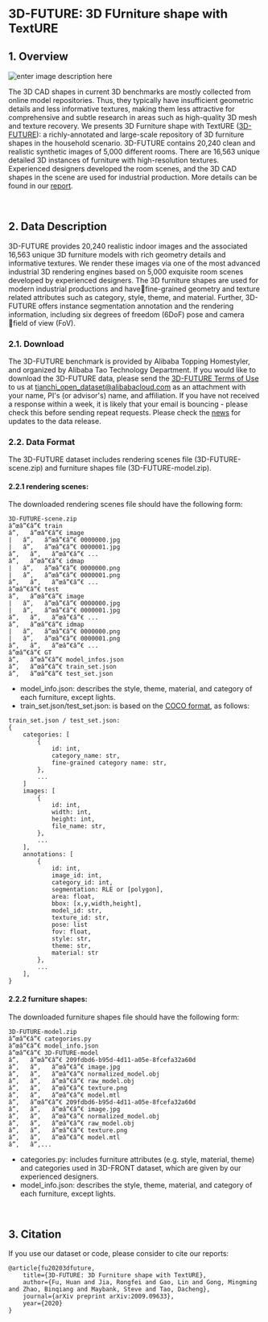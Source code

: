 <font class=center size=5>**3D-FUTURE: 3D FUrniture shape with TextURE**</font>

## 1. Overview
<font class=center>![enter image description here](https://img.alicdn.com/tfs/TB1HTSfz4v1gK0jSZFFXXb0sXXa-1999-1037.png)</font>

The 3D CAD shapes in current 3D benchmarks are mostly collected from online model repositories. Thus, they typically have insufficient geometric details and less informative textures, making them less attractive for comprehensive and subtle research in areas such as high-quality 3D mesh and texture recovery. We presents 3D Furniture shape with TextURE ([3D-FUTURE](https://tianchi.aliyun.com/specials/promotion/alibaba-3d-future)): a richly-annotated and large-scale repository of 3D furniture shapes in the household scenario. 3D-FUTURE contains 20,240 clean and realistic synthetic images of 5,000 different rooms. There are 16,563 unique detailed 3D instances of furniture with high-resolution textures. Experienced designers developed the room scenes, and the 3D CAD shapes in the scene are used for industrial production. More details can be found in our <a href='https://arxiv.org/pdf/2009.09633.pdf?spm=5176.14208604.0.0.78253cf77YoOGy&file=2009.09633.pdf'>report</a>.

<br>

## 2. Data Description
3D-FUTURE provides 20,240 realistic indoor images and the associated 16,563 unique 3D furniture models with rich geometry details and informative textures. We render these images via one of the most advanced industrial 3D rendering engines based on 5,000 exquisite room scenes developed by experienced designers. The 3D furniture shapes are used for modern industrial productions and havefine-grained geometry and texture related attributes such as category, style, theme, and material. Further, 3D-FUTURE offers instance segmentation annotation and the rendering information, including six degrees of freedom (6DoF) pose and camera field of view (FoV).

### 2.1. Download
The 3D-FUTURE benchmark is provided by Alibaba Topping Homestyler, and organized by Alibaba Tao Technology Department. If you would like to download the 3D-FUTURE data, please send the [3D-FUTURE Terms of Use](https://terms.aliyun.com/legal-agreement/terms/suit_bu1_ali_cloud/suit_bu1_ali_cloud202004171628_60052.html?spm=5176.14208604.0.0.26b13cf7ro5iqC) to us at tianchi_open_dataset@alibabacloud.com as an attachment with your name, PI's (or advisor's) name, and affiliation. If you have not received a response within a week, it is likely that your email is bouncing - please check this before sending repeat requests. Please check the [news](https://tianchi.aliyun.com/specials/promotion/alibaba-3d-future?spm=5176.14208320.0.0.46053cf7DVpJBh) for updates to the data release.

### 2.2. Data Format
The 3D-FUTURE dataset includes rendering scenes file (3D-FUTURE-scene.zip) and furniture shapes file (3D-FUTURE-model.zip).

#### 2.2.1 rendering scenes:
The downloaded rendering scenes file should have the following form:
```
3D-FUTURE-scene.zip
â”œâ”€â”€ train
â”‚   â”œâ”€â”€ image
|   â”‚   â”œâ”€â”€ 0000000.jpg
|   â”‚   â”œâ”€â”€ 0000001.jpg
â”‚   â”‚   â”œâ”€â”€ ...
â”‚   â”œâ”€â”€ idmap
|   â”‚   â”œâ”€â”€ 0000000.png
|   â”‚   â”œâ”€â”€ 0000001.png
â”‚   â”‚   â”œâ”€â”€ ...
â”œâ”€â”€ test
â”‚   â”œâ”€â”€ image
|   â”‚   â”œâ”€â”€ 0000000.jpg
|   â”‚   â”œâ”€â”€ 0000001.jpg
â”‚   â”‚   â”œâ”€â”€ ...
â”‚   â”œâ”€â”€ idmap
|   â”‚   â”œâ”€â”€ 0000000.png
|   â”‚   â”œâ”€â”€ 0000001.png
â”‚   â”‚   â”œâ”€â”€ ...
â”œâ”€â”€ GT
â”‚   â”œâ”€â”€ model_infos.json
â”‚   â”œâ”€â”€ train_set.json
â”‚   â”œâ”€â”€ test_set.json
```


* model_info.json: describes the style, theme, material, and category of each furniture, except lights.
* train_set.json/test_set.json: is based on the [COCO format](https://cocodataset.org/#format-data), as follows:
```
train_set.json / test_set.json:
{
    categories: [
        {
            id: int, 
            category_name: str, 
            fine-grained category name: str, 
        },
        ...
    ]
    images: [
        {
            id: int, 
            width: int, 
            height: int, 
            file_name: str, 
        },
        ...
    ], 
    annotations: [
        {
            id: int, 
            image_id: int, 
            category_id: int, 
            segmentation: RLE or [polygon], 
            area: float, 
            bbox: [x,y,width,height], 
            model_id: str, 
            texture_id: str,
            pose: list
            fov: float,
            style: str,
            theme: str,
            material: str
        },
        ...
    ], 
}
```

#### 2.2.2 furniture shapes:
The downloaded furniture shapes file should have the following form:
```
3D-FUTURE-model.zip
â”œâ”€â”€ categories.py
â”œâ”€â”€ model_info.json
â”œâ”€â”€ 3D-FUTURE-model
â”‚   â”œâ”€â”€ 209fdbd6-b95d-4d11-a05e-8fcefa32a60d
â”‚   â”‚   â”œâ”€â”€ image.jpg
â”‚   â”‚   â”œâ”€â”€ normalized_model.obj
â”‚   â”‚   â”œâ”€â”€ raw_model.obj
â”‚   â”‚   â”œâ”€â”€ texture.png
â”‚   â”‚   â”œâ”€â”€ model.mtl
â”‚   â”œâ”€â”€ 209fdbd6-b95d-4d11-a05e-8fcefa32a60d
â”‚   â”‚   â”œâ”€â”€ image.jpg
â”‚   â”‚   â”œâ”€â”€ normalized_model.obj
â”‚   â”‚   â”œâ”€â”€ raw_model.obj
â”‚   â”‚   â”œâ”€â”€ texture.png
â”‚   â”‚   â”œâ”€â”€ model.mtl
â”‚   â”‚...
```

* categories.py: includes furniture attributes (e.g. style, material, theme) and categories used in 3D-FRONT dataset, which are given by our experienced designers.
* model_info.json: describes the style, theme, material, and category of each furniture, except lights.

<br>

## 3. Citation
If you use our dataset or code, please consider to cite our reports:
```  
@article{fu20203dfuture,
    title={3D-FUTURE: 3D Furniture shape with TextURE},
    author={Fu, Huan and Jia, Rongfei and Gao, Lin and Gong, Mingming and Zhao, Binqiang and Maybank, Steve and Tao, Dacheng},
    journal={arXiv preprint arXiv:2009.09633},
    year={2020}
}
```